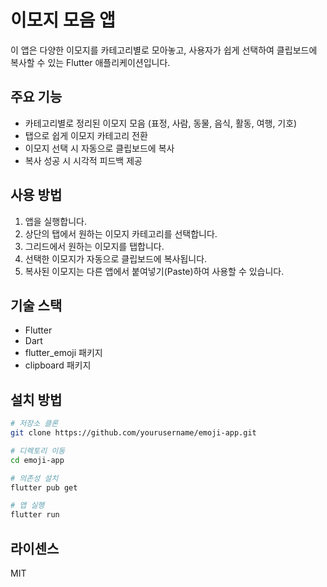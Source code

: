 # 이모지 모음 앱

이 앱은 다양한 이모지를 카테고리별로 모아놓고, 사용자가 쉽게 선택하여 클립보드에 복사할 수 있는 Flutter 애플리케이션입니다.

## 주요 기능

- 카테고리별로 정리된 이모지 모음 (표정, 사람, 동물, 음식, 활동, 여행, 기호)
- 탭으로 쉽게 이모지 카테고리 전환
- 이모지 선택 시 자동으로 클립보드에 복사
- 복사 성공 시 시각적 피드백 제공

## 사용 방법

1. 앱을 실행합니다.
2. 상단의 탭에서 원하는 이모지 카테고리를 선택합니다.
3. 그리드에서 원하는 이모지를 탭합니다.
4. 선택한 이모지가 자동으로 클립보드에 복사됩니다.
5. 복사된 이모지는 다른 앱에서 붙여넣기(Paste)하여 사용할 수 있습니다.

## 기술 스택

- Flutter
- Dart
- flutter_emoji 패키지
- clipboard 패키지

## 설치 방법

```bash
# 저장소 클론
git clone https://github.com/yourusername/emoji-app.git

# 디렉토리 이동
cd emoji-app

# 의존성 설치
flutter pub get

# 앱 실행
flutter run
```

## 라이센스

MIT
